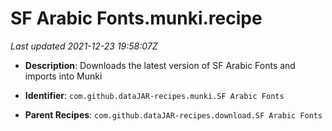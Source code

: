 # SF Arabic Fonts.munki.recipe

_Last updated 2021-12-23 19:58:07Z_

- **Description**: Downloads the latest version of SF Arabic Fonts and imports into Munki

- **Identifier**: `com.github.dataJAR-recipes.munki.SF Arabic Fonts`

- **Parent Recipes**: `com.github.dataJAR-recipes.download.SF Arabic Fonts`